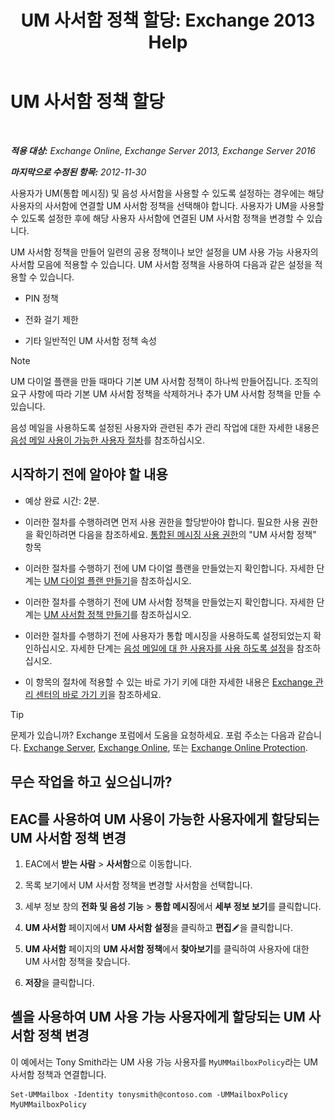 ﻿---
title: 'UM 사서함 정책 할당: Exchange 2013 Help'
TOCTitle: UM 사서함 정책 할당
ms:assetid: c8da6cbe-3d22-4fff-8b5a-416b1c8adb6c
ms:mtpsurl: https://technet.microsoft.com/ko-kr/library/Bb201728(v=EXCHG.150)
ms:contentKeyID: 50484160
ms.date: 05/22/2018
mtps_version: v=EXCHG.150
ms.translationtype: MT
---

# UM 사서함 정책 할당

 

_**적용 대상:** Exchange Online, Exchange Server 2013, Exchange Server 2016_

_**마지막으로 수정된 항목:** 2012-11-30_

사용자가 UM(통합 메시징) 및 음성 사서함을 사용할 수 있도록 설정하는 경우에는 해당 사용자의 사서함에 연결할 UM 사서함 정책을 선택해야 합니다. 사용자가 UM을 사용할 수 있도록 설정한 후에 해당 사용자 사서함에 연결된 UM 사서함 정책을 변경할 수 있습니다.

UM 사서함 정책을 만들어 일련의 공용 정책이나 보안 설정을 UM 사용 가능 사용자의 사서함 모음에 적용할 수 있습니다. UM 사서함 정책을 사용하여 다음과 같은 설정을 적용할 수 있습니다.

  - PIN 정책

  - 전화 걸기 제한

  - 기타 일반적인 UM 사서함 정책 속성


> [!NOTE]
> UM 다이얼 플랜을 만들 때마다 기본 UM 사서함 정책이 하나씩 만들어집니다. 조직의 요구 사항에 따라 기본 UM 사서함 정책을 삭제하거나 추가 UM 사서함 정책을 만들 수 있습니다.



음성 메일을 사용하도록 설정된 사용자와 관련된 추가 관리 작업에 대한 자세한 내용은 [음성 메일 사용이 가능한 사용자 절차](voice-mail-enabled-user-procedures-exchange-2013-help.md)를 참조하십시오.

## 시작하기 전에 알아야 할 내용

  - 예상 완료 시간: 2분.

  - 이러한 절차를 수행하려면 먼저 사용 권한을 할당받아야 합니다. 필요한 사용 권한을 확인하려면 다음을 참조하세요. [통합된 메시징 사용 권한](unified-messaging-permissions-exchange-2013-help.md)의 "UM 사서함 정책" 항목

  - 이러한 절차를 수행하기 전에 UM 다이얼 플랜을 만들었는지 확인합니다. 자세한 단계는 [UM 다이얼 플랜 만들기](create-a-um-dial-plan-exchange-2013-help.md)을 참조하십시오.

  - 이러한 절차를 수행하기 전에 UM 사서함 정책을 만들었는지 확인합니다. 자세한 단계는 [UM 사서함 정책 만들기](create-a-um-mailbox-policy-exchange-2013-help.md)를 참조하십시오.

  - 이러한 절차를 수행하기 전에 사용자가 통합 메시징을 사용하도록 설정되었는지 확인하십시오. 자세한 단계는 [음성 메일에 대 한 사용자를 사용 하도록 설정](enable-a-user-for-voice-mail-exchange-2013-help.md)을 참조하십시오.

  - 이 항목의 절차에 적용할 수 있는 바로 가기 키에 대한 자세한 내용은 [Exchange 관리 센터의 바로 가기 키](keyboard-shortcuts-in-the-exchange-admin-center-exchange-online-protection-help.md)을 참조하세요.


> [!TIP]
> 문제가 있습니까? Exchange 포럼에서 도움을 요청하세요. 포럼 주소는 다음과 같습니다. <A href="https://go.microsoft.com/fwlink/p/?linkid=60612">Exchange Server</A>, <A href="https://go.microsoft.com/fwlink/p/?linkid=267542">Exchange Online</A>, 또는 <A href="https://go.microsoft.com/fwlink/p/?linkid=285351">Exchange Online Protection</A>.



## 무슨 작업을 하고 싶으십니까?

## EAC를 사용하여 UM 사용이 가능한 사용자에게 할당되는 UM 사서함 정책 변경

1.  EAC에서 **받는 사람** \> **사서함**으로 이동합니다.

2.  목록 보기에서 UM 사서함 정책을 변경할 사서함을 선택합니다.

3.  세부 정보 창의 **전화 및 음성 기능** \> **통합 메시징**에서 **세부 정보 보기**를 클릭합니다.

4.  **UM 사서함** 페이지에서 **UM 사서함 설정**을 클릭하고 **편집**![편집 아이콘](images/JJ218640.6f53ccb2-1f13-4c02-bea0-30690e6ea71d(EXCHG.150).gif "편집 아이콘")을 클릭합니다.

5.  **UM 사서함** 페이지의 **UM 사서함 정책**에서 **찾아보기**를 클릭하여 사용자에 대한 UM 사서함 정책을 찾습니다.

6.  **저장**을 클릭합니다.

## 셸을 사용하여 UM 사용 가능 사용자에게 할당되는 UM 사서함 정책 변경

이 예에서는 Tony Smith라는 UM 사용 가능 사용자를 `MyUMMailboxPolicy`라는 UM 사서함 정책과 연결합니다.

    Set-UMMailbox -Identity tonysmith@contoso.com -UMMailboxPolicy MyUMMailboxPolicy

